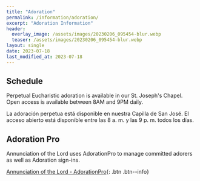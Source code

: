 ```yaml
---
title: "Adoration"
permalink: /information/adoration/
excerpt: "Adoration Information"
header:
  overlay_image: /assets/images/20230206_095454-blur.webp
  teaser: /assets/images/20230206_095454-blur.webp
layout: single
date: 2023-07-18
last_modified_at: 2023-07-18
---
```


## Schedule

Perpetual Eucharistic adoration is available in our St. Joseph's Chapel. Open access is available between 8AM and 9PM daily.

La adoración perpetua está disponible en nuestra Capilla de San José. El acceso abierto está disponible entre las 8 a. m. y las 9 p. m. todos los días.

## Adoration Pro

Annunciation of the Lord uses AdorationPro to manage committed adorers as well as Adoration sign-ins.

[Annunciation of the Lord - AdorationPro](https://www.adorationpro.org/annunciationdecatur){: .btn .btn--info}

